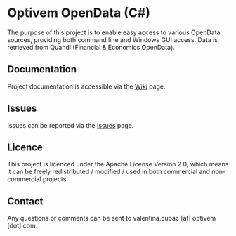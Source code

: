 # Optivem OpenData (C#)

The purpose of this project is to enable easy access to various OpenData sources, providing both command line and Windows GUI access. Data is retrieved from Quandl (Financial & Economics OpenData).

## Documentation

Project documentation is accessible via the [Wiki](../../wiki) page.

## Issues

Issues can be reported via the [Issues](../../issues) page.

## Licence

This project is licenced under the Apache License Version 2.0, which means it can be freely redistributed / modified / used in both commercial and non-commercial projects.

## Contact

Any questions or comments can be sent to valentina.cupac [at] optivem [dot] com.
